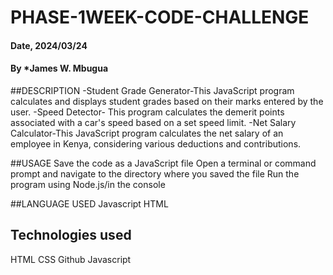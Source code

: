 # PHASE-1WEEK-CODE-CHALLENGE

#### Date, 2024/03/24

#### By *James W. Mbugua

##DESCRIPTION
-Student Grade Generator-This JavaScript program calculates and displays student grades based on their marks entered by the user.
-Speed Detector- This program calculates the demerit points associated with a car's speed based on a set speed limit.
-Net Salary Calculator-This JavaScript program calculates the net salary of an employee in Kenya, considering various deductions and contributions. 

##USAGE
Save the code as a JavaScript file
Open a terminal or command prompt and navigate to the directory where you saved the file
Run the program using Node.js/in the console

##LANGUAGE USED
Javascript
HTML

## Technologies used
HTML
CSS
Github
Javascript
